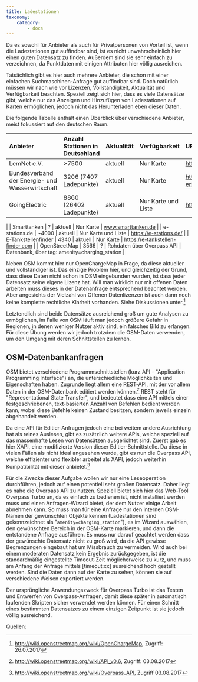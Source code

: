 ```yaml
---
title: Ladestationen
taxonomy:
    category:
        - docs
---
```

Da es sowohl für Anbieter als auch für Privatpersonen von Vorteil ist, wenn die Ladestationen gut auffindbar sind, ist es nicht unwahrscheinlich hier einen guten Datensatz zu finden. Außerdem sind sie sehr einfach zu verzeichnen, da Punktdaten mit einigen Attributen hier völlig ausreichen.

Tatsächlich gibt es hier auch mehrere Anbieter, die schon mit einer einfachen Suchmaschinen-Anfrage gut auffindbar sind. Doch natürlich müssen wir nach wie vor Lizenzen, Vollständigkeit, Aktualität und Verfügbarkeit beachten. Speziell zeigt sich hier, dass es viele Datensätze gibt, welche nur das Anzeigen und Hinzufügen von Ladestationen auf Karten ermöglichen, jedoch nicht das Herunterladen eben dieser Daten.

Die folgende Tabelle enthält einen Überblick über verschiedene Anbieter, meist fokussiert auf den deutschen Raum.

|  Anbieter  |  Anzahl Stationen in Deutschland  |  Aktualität  |  Verfügbarkeit  |  URL  |
|  :-----          |  :-----          |  :-----          |  :-----          |  :-----          |
|  LemNet e.V. |  >7500	| aktuell |	Nur Karte |	https://www.lemnet.org/de |
|  Bundesverband der Energie- und Wasserwirtschaft |  3206 (7407 Ladepunkte) |	aktuell	| Nur Karte | https://www.bdew.de/internet.nsf/id/bdew-erhebung-elektromobilitaet-de |
|  GoingElectric |  8860 (26402 Ladepunkte)	| aktuell |	Nur Karte und Liste |	http://www.goingelectric.de/
 |
|  Smarttanken | ? |	aktuell	| Nur Karte	| www.smarttanken.de |
|  e-stations.de | ~4000 | aktuell	| Nur Karte und Liste |	https://e-stations.de/ |
|  E-Tankstellenfinder |	4340 |	aktuell |	Nur Karte |	https://e-tankstellen-finder.com |
|  OpenStreetMap	| 3566	| ?	| Rohdaten über Overpass API	| Datenbank, über tag: amenity=charging_station |

Neben OSM kommt hier nur OpenChargeMap in Frage, da diese aktueller und vollständiger ist. Das einzige Problem hier, und gleichzeitig der Grund, dass diese Daten nicht schon in OSM eingebunden wurden, ist dass jeder Datensatz seine eigene Lizenz hat. Will man wirklich nur mit offenen Daten arbeiten muss dieses in der Datenanfrage entsprechend beachtet werden. Aber angesichts der Vielzahl von Offenen Datenlizenzen ist auch dann noch keine komplette rechtliche Klarheit vorhanden. Siehe Diskussionen unter.[^1]

Letztendlich sind beide Datensätze ausreichend groß um gute Analysen zu ermöglichen, im Falle von OSM läuft man jedoch größere Gefahr in Regionen, in denen weniger Nutzer aktiv sind, ein falsches Bild zu erlangen. Für diese Übung werden wir jedoch trotzdem die OSM-Daten verwenden, um den Umgang mit deren Schnittstellen zu lernen.

## OSM-Datenbankanfragen
OSM bietet verschiedene Programmschnittstellen (kurz API - "Application Programming Interface") an, die unterschiedliche Möglichkeiten und Eigenschaften haben. Zugrunde liegt allem eine REST-API, mit der vor allem Daten in der OSM-Datenbank editiert werden können.[^2] REST steht für "Representational State Transfer", und bedeutet dass eine API mittels einer festgeschriebenen, text-basierten Anzahl von Befehlen bedient werden kann, wobei diese Befehle keinen Zustand besitzen, sondern jeweils einzeln abgehandelt werden.

Da eine API für Editier-Anfragen jedoch eine bei weitem andere Ausrichtung hat als reines Auslesen, gibt es zusätzlich weitere APIs, welche speziell auf das massenhafte Lesen von Datensätzen ausgerichtet sind. Zuerst gab es hier XAPI, eine modifizierte Version dieser Editier-Schnittstelle. Da diese in vielen Fällen als nicht ideal angesehen wurde, gibt es nun die Overpass API, welche effizienter und flexibler arbeitet als XAPI, jedoch weiterhin Kompatibilität mit dieser anbietet.[^3]

Für die Zwecke dieser Aufgabe wollen wir nur eine Leseoperation durchführen, jedoch auf einen potentiell sehr großen Datensatz. Daher liegt es nahe die Overpass API zu nutzen. Speziell bietet sich hier das Web-Tool Overpass Turbo an, da es einfach zu bedienen ist, nicht installiert werden muss und einen Anfragen-Wizard bietet, der dem Nutzer einige Arbeit abnehmen kann. So muss man für eine Anfrage nur den internen OSM-Namen der gewünschten Objekte kennen (Ladestationen sind gekennzeichnet als "`amenity=charging_station`"), es im Wizard auswählen, den gewünschten Bereich in der OSM-Karte markieren, und dann die entstandene Anfrage ausführen. Es muss nur darauf geachtet werden dass der gewünschte Datensatz nicht zu groß wird, da die API gewisse Begrenzungen eingebaut hat um Missbrauch zu vermeiden. Wird auch bei einem moderaten Datensatz kein Ergebnis zurückgegeben, ist die standardmäßig eingestellte Timeout-Zeit möglicherweise zu kurz, und muss am Anfang der Anfrage mittels [timeout:xx] ausreichend hoch gestellt werden. Sind die Daten dann auf der Karte zu sehen, können sie auf verschiedene Weisen exportiert werden.

Der ursprüngliche Anwendungszweck für Overpass Turbo ist das Testen und Entwerfen von Overpass-Anfragen, damit diese später in automatisch laufenden Skripten sicher verwendet werden können. Für einen Schnitt eines bestimmten Datensatzes zu einem einzigen Zeitpunkt ist sie jedoch völlig ausreichend.

Quellen:
[^1]: http://wiki.openstreetmap.org/wiki/OpenChargeMap, Zugriff: 26.07.2017
[^2]: http://wiki.openstreetmap.org/wiki/API_v0.6, Zugriff: 03.08.2017
[^3]: http://wiki.openstreetmap.org/wiki/Overpass_API, Zugriff 03.08.2017
